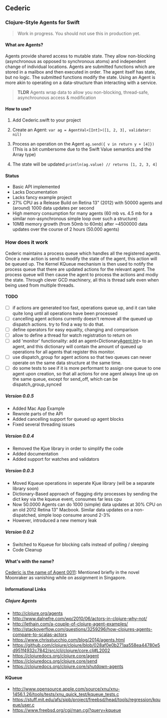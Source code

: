 ## Cederic
### Clojure-Style Agents for Swift

> Work in progress. You should not use this in production yet.

#### What are Agents?
Agents provide shared access to mutable state. They allow non-blocking (asynchronous as opposed to synchronous atoms) and independent change of individual locations. Agents are submitted functions which are stored in a mailbox and then executed in order. The agent itself has state, but no logic. The submitted functions modify the state. Using an Agent is more akin to operating on a data-structure than interacting with a service.

> **TLDR** Agents wrap data to allow you non-blocking, thread-safe, asynchrounous access & modification

#### How to use?
1. Add Cederic.swift to your project
2. Create an Agent:
`
var ag = AgentVal<[Int]>([1, 2, 3], validator: nil)
`
3. Process an operation on the Agent
`
ag.send({ v in return y + [4]})
`
(This is a bit cumbersome due to the Swift Value semantics and the Array type)

4. The state will be updated
`
println(ag.value)
// returns [1, 2, 3, 4]
`

#### Status
- Basic API implemented
- Lacks Documentation
- Lacks fancy example project
- 27% CPU as a Release Build on Retina 13" (2012) with 50000 agents and (around) 1000 data updates per second
- High memory consumption for many agents (60 mb vs. 4.5 mb for a similar non-asynchronous simple loop over such a structure)
- 10MB memory growth (from 50mb to 60mb) after ~4500000 data updates over the course of 2 hours (50.000 agents) 

### How does it work
Cederic maintains a process queue which handles all the registered agents.
Once a new action is send to modify the state of the agent, this action will be queued up.
The Kernel KQueue mechanism is then used to notify the process queue that there are updated
actions for the relevant agent. The process queue will then cause the agent to process the
actions and modiy the state. Through clever GCD machinery, all this is thread safe even when
being used from multiple threads.

#### TODO
- [ ] if actions are generated too fast, operations queue up, and it can take quite long until all operations have been processed
- [ ] cancelling agent actions currently doesn't remove all the queued up dispatch actions. try to find a way to do that.
- [ ] define operators for easy equailty, changing and comparison
- [ ] allow to define a thread for watch registration to return on
- [ ] add 'monitor' functionality: add an agent<Dictionary<Agent:Int>> to
an agent, and this dictionary will contain the amount of queued up operations for all agents that register this monitor.
- [ ] use dispatch_group for agent actions so that two queues can never operate on the same data structure at the same time.
- [ ] do some tests to see if it is more performant to assign one queue to one agent upon creation, so that all actions for one agent always line up on the same queue, except for send_off, which can be dispatch_group_synced

##### Version 0.0.5
- Added Mac App Example
- Rewrote parts of the API
- Added cancelling support for queued up agent blocks
- Fixed several threading issues

##### Version 0.0.4
- Removed the Kjue library in order to simplify the code
- Added documentation
- Added support for watches and validators

##### Version 0.0.3
- Moved Kqueue operations in seperate Kjue library (will be a separate library soon)
- Dictionary-Based approach of flagging dirty processes by sending the dict key via the kqueue event, consumes far less cpu
- Now 50.0000 Agents can do 1000 (simple) data updates at 30% CPU on an old 2012 Retina 13" Macbook.
  Similar data updates on a non-dispatched, simple loop consume around 2-3%
- However, introduced a new memory leak

##### Version 0.0.2
- Switched to Kqueue for blocking calls instead of polling / sleeping
- Code Cleanup

#### What's with the name?
[Cederic is the name of Agent 0011](http://en.wikipedia.org/wiki/00_Agent): Mentioned briefly in the novel Moonraker as vanishing while on assignment in Singapore.


#### Informational Links

##### Clojure Agents
* http://clojure.org/agents
* http://www.dalnefre.com/wp/2010/06/actors-in-clojure-why-not/
* http://lethain.com/a-couple-of-clojure-agent-examples/
* http://stackoverflow.com/questions/3259296/how-clojures-agents-compare-to-scalas-actors
* https://www.chrisstucchio.com/blog/2014/agents.html
* https://github.com/clojure/clojure/blob/028af0e0b271aa558ea44780e5d951f4932c7842/src/clj/clojure/core.clj#L2002
* https://clojuredocs.org/clojure.core/agent
* https://clojuredocs.org/clojure.core/send
* https://clojuredocs.org/clojure.core/shutdown-agents

#### KQueue
* http://www.opensource.apple.com/source/xnu/xnu-1456.1.26/tools/tests/xnu_quick_test/kqueue_tests.c
* https://stuff.mit.edu/afs/sipb/project/freebsd/head/tools/regression/kqueue/user.c
* https://www.freebsd.org/cgi/man.cgi?query=kqueue
